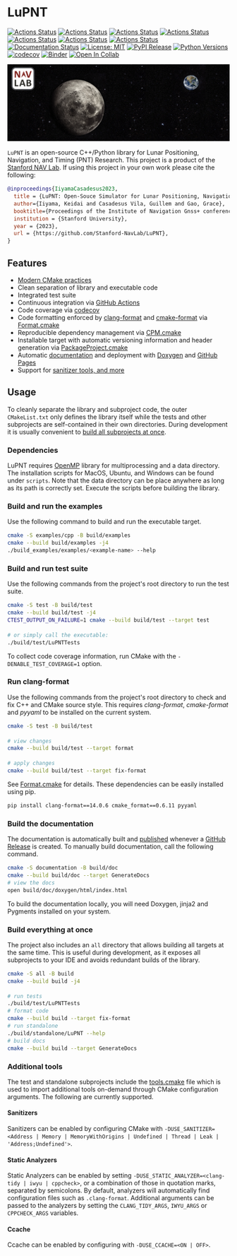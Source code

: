 # LuPNT

[![Actions Status](https://github.com/Stanford-NavLab/LuPNT/workflows/MacOS/badge.svg)](https://github.com/Stanford-NavLab/LuPNT/actions)
[![Actions Status](https://github.com/Stanford-NavLab/LuPNT/workflows/Windows/badge.svg)](https://github.com/Stanford-NavLab/LuPNT/actions)
[![Actions Status](https://github.com/Stanford-NavLab/LuPNT/workflows/Ubuntu/badge.svg)](https://github.com/Stanford-NavLab/LuPNT/actions)
[![Actions Status](https://github.com/Stanford-NavLab/LuPNT/workflows/Style/badge.svg)](https://github.com/Stanford-NavLab/LuPNT/actions)
[![Actions Status](https://github.com/Stanford-NavLab/LuPNT/workflows/Install/badge.svg)](https://github.com/Stanford-NavLab/LuPNT/actions)
[![Actions Status](https://github.com/Stanford-NavLab/LuPNT/workflows/Python/badge.svg)](https://github.com/Stanford-NavLab/LuPNT/actions)
[![Actions Status](https://github.com/Stanford-NavLab/LuPNT/workflows/Examples/badge.svg)](https://github.com/Stanford-NavLab/LuPNT/actions)
[![Documentation Status](https://github.com/Stanford-NavLab/LuPNT/workflows/Docs/badge.svg)](https://github.com/Stanford-NavLab/LuPNT/actions)
[![License: MIT](https://img.shields.io/badge/License-MIT-yellow.svg)](https://opensource.org/licenses/MIT)
[![PyPI Release](https://img.shields.io/pypi/v/pylupnt.svg)](https://pypi.org/project/pylupnt)
[![Python Versions](https://img.shields.io/pypi/pyversions/pylupnt)](https://pypi.org/project/pylupnt)
[![codecov](https://codecov.io/gh/Stanford-NavLab/LuPNT/branch/guillemc/graph/badge.svg)](https://codecov.io/gh/Stanford-NavLab/LuPNT)
[![Binder](https://mybinder.org/badge_logo.svg)](https://mybinder.org/v2/gh/Stanford-NavLab/LuPNT/development?labpath=examples%2Fpython%2Fnotebooks%2Fex_frozen_orbits.ipynb)
[![Open In Collab](https://colab.research.google.com/assets/colab-badge.svg)](https://colab.research.google.com/drive/1yhHImp3hB5P8dadLlv0CcYWQWLabNfuh)


<!-- [![Conda Release](https://img.shields.io/conda/v/conda-forge/pylupnt)](https://anaconda.org/conda-forge/pylupnt) -->

<p align="center">
  <img src="https://github.com/Stanford-NavLab/LuPNT/blob/guillemc/docs/_static/LuPNT_background.png?raw=true" width="auto" />
</p>

`LuPNT` is an open-source C++/Python library for Lunar Positioning, Navigation, and Timing (PNT) Research. This project is a product of the [Stanford NAV Lab](https://navlab.stanford.edu/).
If using this project in your own work please cite the following:

```bibtex
@inproceedings{IiyamaCasadesus2023,
  title = {LuPNT: Open-Souce Simulator for Lunar Positioning, Navigation, and Timing},
  author={Iiyama, Keidai and Casadesus Vila, Guillem and Gao, Grace},
  booktitle={Proceedings of the Institute of Navigation Gnss+ conference (ION Gnss+ 2023)},
  institution = {Stanford University},
  year = {2023},
  url = {https://github.com/Stanford-NavLab/LuPNT},
}
```

## Features

- [Modern CMake practices](https://pabloariasal.github.io/2018/02/19/its-time-to-do-cmake-right/)
- Clean separation of library and executable code
- Integrated test suite
- Continuous integration via [GitHub Actions](https://help.github.com/en/actions/)
- Code coverage via [codecov](https://codecov.io)
- Code formatting enforced by [clang-format](https://clang.llvm.org/docs/ClangFormat.html) and [cmake-format](https://github.com/cheshirekow/cmake_format) via [Format.cmake](https://github.com/Stanford-NavLab/Format.cmake)
- Reproducible dependency management via [CPM.cmake](https://github.com/Stanford-NavLab/CPM.cmake)
- Installable target with automatic versioning information and header generation via [PackageProject.cmake](https://github.com/Stanford-NavLab/PackageProject.cmake)
- Automatic [documentation](https://Stanford-NavLab.github.io/LuPNT) and deployment with [Doxygen](https://www.doxygen.nl) and [GitHub Pages](https://pages.github.com)
- Support for [sanitizer tools, and more](#additional-tools)

## Usage

To cleanly separate the library and subproject code, the outer `CMakeList.txt` only defines the library itself while the tests and other subprojects are self-contained in their own directories.
During development it is usually convenient to [build all subprojects at once](#build-everything-at-once).

### Dependencies

LuPNT requires [OpenMP](https://www.openmp.org) library for multiprocessing and a data directory.
The installation scripts for MacOS, Ubuntu, and Windows can be found under `scripts`.
Note that the data directory can be place anywhere as long as its path is correctly set.
Execute the scripts before building the library.

### Build and run the examples

Use the following command to build and run the executable target.

```bash
cmake -S examples/cpp -B build/examples
cmake --build build/examples -j4
./build_examples/examples/<example-name> --help
```

### Build and run test suite

Use the following commands from the project's root directory to run the test suite.

```bash
cmake -S test -B build/test
cmake --build build/test -j4
CTEST_OUTPUT_ON_FAILURE=1 cmake --build build/test --target test

# or simply call the executable:
./build/test/LuPNTTests
```

To collect code coverage information, run CMake with the `-DENABLE_TEST_COVERAGE=1` option.

### Run clang-format

Use the following commands from the project's root directory to check and fix C++ and CMake source style.
This requires _clang-format_, _cmake-format_ and _pyyaml_ to be installed on the current system.

```bash
cmake -S test -B build/test

# view changes
cmake --build build/test --target format

# apply changes
cmake --build build/test --target fix-format
```

See [Format.cmake](https://github.com/Stanford-NavLab/Format.cmake) for details.
These dependencies can be easily installed using pip.

```bash
pip install clang-format==14.0.6 cmake_format==0.6.11 pyyaml
```

### Build the documentation

The documentation is automatically built and [published](https://Stanford-NavLab.github.io/LuPNT) whenever a [GitHub Release](https://help.github.com/en/github/administering-a-repository/managing-releases-in-a-repository) is created.
To manually build documentation, call the following command.

```bash
cmake -S documentation -B build/doc
cmake --build build/doc --target GenerateDocs
# view the docs
open build/doc/doxygen/html/index.html
```

To build the documentation locally, you will need Doxygen, jinja2 and Pygments installed on your system.

### Build everything at once

The project also includes an `all` directory that allows building all targets at the same time.
This is useful during development, as it exposes all subprojects to your IDE and avoids redundant builds of the library.

```bash
cmake -S all -B build
cmake --build build -j4

# run tests
./build/test/LuPNTTests
# format code
cmake --build build --target fix-format
# run standalone
./build/standalone/LuPNT --help
# build docs
cmake --build build --target GenerateDocs
```

### Additional tools

The test and standalone subprojects include the [tools.cmake](cmake/tools.cmake) file which is used to import additional tools on-demand through CMake configuration arguments.
The following are currently supported.

#### Sanitizers

Sanitizers can be enabled by configuring CMake with `-DUSE_SANITIZER=<Address | Memory | MemoryWithOrigins | Undefined | Thread | Leak | 'Address;Undefined'>`.

#### Static Analyzers

Static Analyzers can be enabled by setting `-DUSE_STATIC_ANALYZER=<clang-tidy | iwyu | cppcheck>`, or a combination of those in quotation marks, separated by semicolons.
By default, analyzers will automatically find configuration files such as `.clang-format`.
Additional arguments can be passed to the analyzers by setting the `CLANG_TIDY_ARGS`, `IWYU_ARGS` or `CPPCHECK_ARGS` variables.

#### Ccache

Ccache can be enabled by configuring with `-DUSE_CCACHE=<ON | OFF>`.
